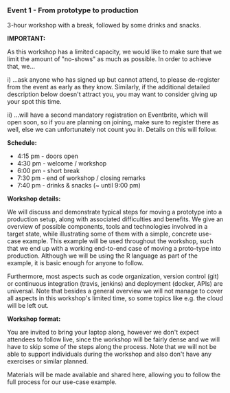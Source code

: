 ### Event 1 - From prototype to production

3-hour workshop with a break, followed by some drinks and snacks.

**IMPORTANT:**

As this workshop has a limited capacity, we would like to make sure that we limit the amount of "no-shows" as much as possible. In order to achieve that, we...

i) ...ask anyone who has signed up but cannot attend, to please de-register from the event as early as they know. Similarly, if the additional detailed description below doesn't attract you, you may want to consider giving up your spot this time.

ii) ...will have a second mandatory registration on Eventbrite, which will open soon, so if you are planning on joining, make sure to register there as well, else we can unfortunately not count you in. Details on this will follow.

**Schedule:**

* 4:15 pm - doors open
* 4:30 pm - welcome / workshop
* 6:00 pm - short break
* 7:30 pm - end of workshop / closing remarks
* 7:40 pm - drinks & snacks (~ until 9:00 pm)

**Workshop details:**

We will discuss and demonstrate typical steps for moving a prototype into a production setup, along with associated difficulties and benefits.
We give an overview of possible components, tools and technologies involved in a target state, while illustrating some of them with a simple, concrete use-case example.
This example will be used throughout the workshop, such that we end up with a working end-to-end case of moving a proto-type into production. Although we will be using the R language as part of the example, it is basic enough for anyone to follow.

Furthermore, most aspects such as code organization, version control (git) or continuous integration (travis, jenkins) and deployment (docker, APIs) are universal.
Note that besides a general overview we will not manage to cover all aspects in this workshop's limited time, so some topics like e.g. the cloud will be left out.

**Workshop format:**

You are invited to bring your laptop along, however we don't expect attendees to follow live, since the workshop will be fairly dense and we will have to skip some of the steps along the process. Note that we will not be able to support individuals during the workshop and also don't have any exercises or similar planned.

Materials will be made available and shared here, allowing you to follow the full process for our use-case example.
